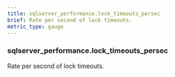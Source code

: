```yaml
---
title: sqlserver_performance.lock_timeouts_persec
brief: Rate per second of lock timeouts.
metric_type: gauge
---
```

### sqlserver_performance.lock_timeouts_persec

Rate per second of lock timeouts.